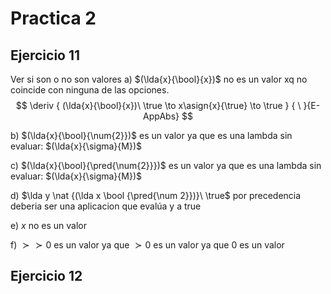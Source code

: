 # Practica 2

## Ejercicio 11

Ver si son o no son valores
a) $(\lda{x}{\bool}{x})$ no es un valor xq no coincide con ninguna de las opciones.
$$
\deriv {
(\lda{x}{\bool}{x})\ \true \to x\asign{x}{\true} \to \true
} {
\
}{E-AppAbs}
$$

b) $(\lda{x}{\bool}{\num{2}})$ es un valor ya que es una lambda sin evaluar: $(\lda{x}{\sigma}{M})$

c) $(\lda{x}{\bool}{\pred{\num{2}}})$ es un valor ya que es una lambda sin evaluar: $(\lda{x}{\sigma}{M})$

d) $\lda y \nat {(\lda x \bool {\pred{\num 2}})}\ \true$ por precedencia deberia ser una aplicacion que evalúa y a true

e)  $x$ no es un valor

f) $\succ{\succ 0}$ es un valor ya que $\succ 0$ es un valor ya que 0 es un valor

## Ejercicio 12
